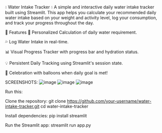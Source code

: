💧 Water Intake Tracker 💧
A simple and interactive daily water intake tracker built using Streamlit. This app helps you calculate your recommended daily water intake based on your weight and activity level, log your consumption, and track your progress throughout the day.

🚀 Features
🔢 Personalized Calculation of daily water requirement.

💦 Log Water Intake in real-time.

📊 Visual Progress Tracker with progress bar and hydration status.

💡 Persistent Daily Tracking using Streamlit's session state.

🎉 Celebration with balloons when daily goal is met!

SCREENSHOTS:
![image](https://github.com/user-attachments/assets/5d5644ec-dfe1-4a2b-b583-51a0feb23bd4)
![image](https://github.com/user-attachments/assets/87f3a063-36f4-4bed-842c-7b0a22c2ae32)
![image](https://github.com/user-attachments/assets/f097ecd0-789f-4913-b93d-b5e4727195c0)

Run this:

Clone the repository:
git clone https://github.com/your-username/water-intake-tracker.git
cd water-intake-tracker

Install dependencies:
pip install streamlit

Run the Streamlit app:
streamlit run app.py
